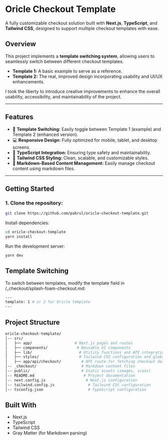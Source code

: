 # **Oricle Checkout Template**

A fully customizable checkout solution built with **Next.js**, **TypeScript**, and **Tailwind CSS**, designed to support multiple checkout templates with ease.

## **Overview**

This project implements a **template switching system**, allowing users to seamlessly switch between different checkout templates.

- **Template 1:** A basic example to serve as a reference.  
- **Template 2:** The real, improved design incorporating usability and UI/UX enhancements.

I took the liberty to introduce creative improvements to enhance the overall usability, accessibility, and maintainability of the project.

---

## **Features**

- 🚀 **Template Switching:** Easily toggle between Template 1 (example) and Template 2 (enhanced version).  
- 💻 **Responsive Design:** Fully optimized for mobile, tablet, and desktop screens.  
- 🔐 **TypeScript Integration:** Ensuring type safety and maintainability.  
- 🎨 **Tailwind CSS Styling:** Clean, scalable, and customizable styles.  
- 📝 **Markdown-Based Content Management:** Easily manage checkout content using markdown files.  

---

## **Getting Started**

### **1. Clone the repository:**
```bash
git clone https://github.com/pabrul/oricle-checkout-template.git
```

Install dependencies:
```bash
cd oricle-checkout-template
yarn install
```

Run the development server:
```bash
yarn dev
```

##  Template Switching
To switch between templates, modify the template field in /_checkout/splash-foam-checkout.md:
```bash
---
template: 1 # or 2 for Oricle template
---
```

##  Project Structure
```bash
oricle-checkout-template/
│-- src/
│   ├── app/                   # Next.js pages and routes
│   ├── components/             # Reusable UI components
│   ├── lib/                     # Utility functions and API integrations
│   ├── styles/                  # Tailwind CSS configuration and global styles
│   ├── app/api/checkout/         # API route for fetching checkout data
│-- _checkout/                    # Markdown content files
│-- public/                       # Static assets (images, icons)
│-- README.md                      # Project documentation
│-- next.config.js                  # Next.js configuration
│-- tailwind.config.js               # Tailwind CSS configuration
│-- tsconfig.json                    # TypeScript configuration
```


##  Built With
- Next.js
- TypeScript
- Tailwind CSS
- Gray Matter (for Markdown parsing)

